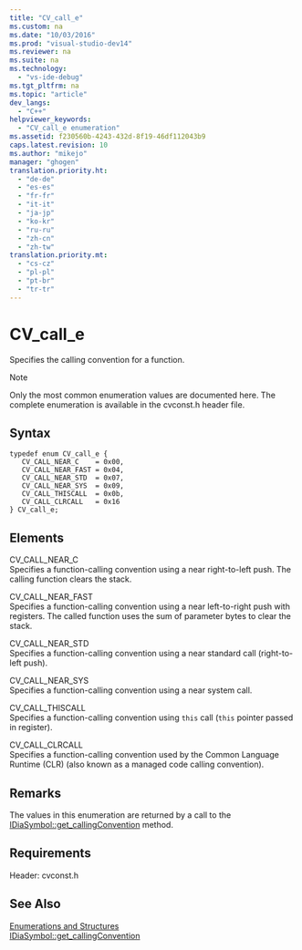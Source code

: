 ```yaml
---
title: "CV_call_e"
ms.custom: na
ms.date: "10/03/2016"
ms.prod: "visual-studio-dev14"
ms.reviewer: na
ms.suite: na
ms.technology: 
  - "vs-ide-debug"
ms.tgt_pltfrm: na
ms.topic: "article"
dev_langs: 
  - "C++"
helpviewer_keywords: 
  - "CV_call_e enumeration"
ms.assetid: f230560b-4243-432d-8f19-46df112043b9
caps.latest.revision: 10
ms.author: "mikejo"
manager: "ghogen"
translation.priority.ht: 
  - "de-de"
  - "es-es"
  - "fr-fr"
  - "it-it"
  - "ja-jp"
  - "ko-kr"
  - "ru-ru"
  - "zh-cn"
  - "zh-tw"
translation.priority.mt: 
  - "cs-cz"
  - "pl-pl"
  - "pt-br"
  - "tr-tr"
---
```

# CV_call_e
Specifies the calling convention for a function.  
  
> [!NOTE]
>  Only the most common enumeration values are documented here. The complete enumeration is available in the cvconst.h header file.  
  
## Syntax  
  
```cpp#  
typedef enum CV_call_e {   
   CV_CALL_NEAR_C    = 0x00,  
   CV_CALL_NEAR_FAST = 0x04,  
   CV_CALL_NEAR_STD  = 0x07,  
   CV_CALL_NEAR_SYS  = 0x09,  
   CV_CALL_THISCALL  = 0x0b,  
   CV_CALL_CLRCALL   = 0x16  
} CV_call_e;  
```  
  
## Elements  
 CV_CALL_NEAR_C  
 Specifies a function-calling convention using a near right-to-left push. The calling function clears the stack.  
  
 CV_CALL_NEAR_FAST  
 Specifies a function-calling convention using a near left-to-right push with registers. The called function uses the sum of parameter bytes to clear the stack.  
  
 CV_CALL_NEAR_STD  
 Specifies a function-calling convention using a near standard call (right-to-left push).  
  
 CV_CALL_NEAR_SYS  
 Specifies a function-calling convention using a near system call.  
  
 CV_CALL_THISCALL  
 Specifies a function-calling convention using `this` call (`this` pointer passed in register).  
  
 CV_CALL_CLRCALL  
 Specifies a function-calling convention used by the Common Language Runtime (CLR) (also known as a managed code calling convention).  
  
## Remarks  
 The values in this enumeration are returned by a call to the [IDiaSymbol::get_callingConvention](../debugger/idiasymbol--get_callingconvention.md) method.  
  
## Requirements  
 Header: cvconst.h  
  
## See Also  
 [Enumerations and Structures](../debugger/enumerations-and-structures.md)   
 [IDiaSymbol::get_callingConvention](../debugger/idiasymbol--get_callingconvention.md)
